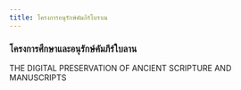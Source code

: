 ```yaml
---
title: โครงการอนุรักษ์คัมภีร์โบราณ
---
```


<h3>โครงการศึกษาและอนุรักษ์คัมภีร์ใบลาน</h3>

THE DIGITAL PRESERVATION
OF ANCIENT SCRIPTURE AND MANUSCRIPTS